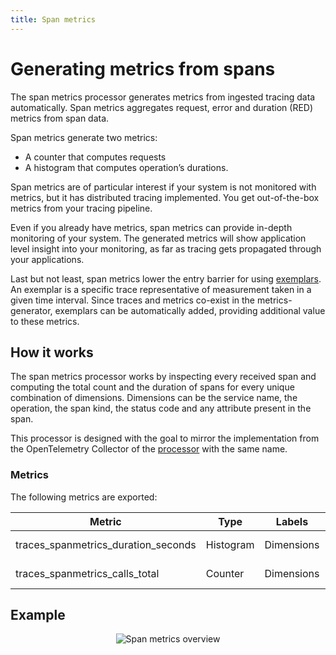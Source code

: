 ```yaml
---
title: Span metrics
---
```


# Generating metrics from spans

The span metrics processor generates metrics from ingested tracing data automatically.
Span metrics aggregates request, error and duration (RED) metrics from span data.

Span metrics generate two metrics:
* A counter that computes requests
* A histogram that computes operation’s durations.

Span metrics are of particular interest if your system is not monitored with metrics,
but it has distributed tracing implemented.
You get out-of-the-box metrics from your tracing pipeline.

Even if you already have metrics, span metrics can provide in-depth monitoring of your system.
The generated metrics will show application level insight into your monitoring,
as far as tracing gets propagated through your applications.

Last but not least, span metrics lower the entry barrier for using [exemplars](https://grafana.com/docs/grafana/latest/basics/exemplars/).
An exemplar is a specific trace representative of measurement taken in a given time interval.
Since traces and metrics co-exist in the metrics-generator,
exemplars can be automatically added, providing additional value to these metrics.

## How it works

The span metrics processor works by inspecting every received span and computing the total count and the duration of spans for every unique combination of dimensions.
Dimensions can be the service name, the operation, the span kind, the status code and any attribute present in the span.

This processor is designed with the goal to mirror the implementation from the OpenTelemetry Collector of the [processor](https://github.com/open-telemetry/opentelemetry-collector-contrib/tree/main/processor/spanmetricsprocessor) with the same name.

### Metrics

The following metrics are exported:

| Metric                               | Type      | Labels     | Description             |
|--------------------------------------|-----------|------------|-------------------------|
| traces_spanmetrics_duration_seconds | Histogram | Dimensions | Duration of the span    |
| traces_spanmetrics_calls_total      | Counter   | Dimensions | Total count of the span |

## Example

<p align="center"><img src="../span-metrics-example.png" alt="Span metrics overview"></p>